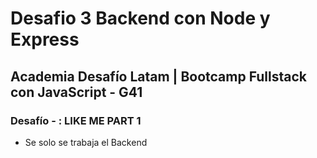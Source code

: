 # Desafio 3 Backend con Node y Express

## Academia Desafío Latam | Bootcamp Fullstack con JavaScript - G41

### Desafío - : LIKE ME PART 1

- Se solo se trabaja el Backend
